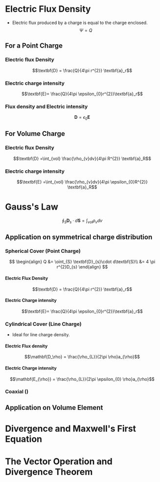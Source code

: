 # Electric Flux Density
-  Electric flux produced by a charge is equal to the charge enclosed.
$$\Psi = Q$$
## For a Point Charge 
### Electric flux Density
$$\textbf{D} = \frac{Q}{4\pi r^{2}} \textbf{a}_r$$
### Electric charge intensity
$$\textbf{E}= \frac{Q}{4\pi \epsilon_{0}r^{2}}\textbf{a}_r$$
### Flux density and Electric intensity
$$\textbf{D} = \epsilon_0 \textbf{E}$$
## For Volume Charge
### Electric flux Density
$$\textbf{D} =\int_{vol} \frac{\rho_{v}dv}{4\pi R^{2}} \textbf{a}_R$$
### Electric charge intensity
$$\textbf{E} =\int_{vol} \frac{\rho_{v}dv}{4\pi \epsilon_{0}R^{2}} \textbf{a}_R$$

# Gauss's Law
$$\oint_{S}\textbf{D}_{s}\cdot d\textbf{S} = \int_{vol}\rho_{v}dv$$
## Application on symmetrical charge distribution

### Spherical Cover (Point Charge)
$$
\begin{align}
Q &= \oint_{S} \textbf{D}_{s}\cdot d\textbf{S}\\
&= 4 \pi r^{2}D_{s}
\end{align}
$$
#### Electric Flux Density
$$\textbf{D} = \frac{Q}{4\pi r^{2}} \textbf{a}_r$$
#### Electric Charge intensity
$$\textbf{E}= \frac{Q}{4\pi \epsilon_{0}r^{2}}\textbf{a}_r$$
### Cylindrical Cover (Line Charge)
- Ideal for line charge density.
#### Electric Flux density
$$\mathbf{D_\rho} = \frac{\rho_{L}}{2\pi  \rho}a_{\rho}$$
#### Electric Charge intensity
$$\mathbf{E_{\rho}} = \frac{\rho_{L}}{2\pi \epsilon_{0} \rho}a_{\rho}$$
### Coaxial ()
## Application on Volume Element
# Divergence and Maxwell's First Equation
# The Vector Operation and Divergence Theorem